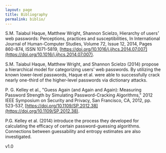 ```yaml
---
layout: page
title: Bibliography
permalink: biblio/
---
```



S.M. Taiabul Haque, Matthew Wright, Shannon Scielzo, Hierarchy of users׳ web passwords: Perceptions, practices and susceptibilities, In International Journal of Human-Computer Studies, Volume 72, Issue 12, 2014, Pages 860-874, ISSN 1071-5819, [https://doi.org/10.1016/j.ijhcs.2014.07.007](https://doi.org/10.1016/j.ijhcs.2014.07.007).

S.M. Taiabul Haque, Matthew Wright, and Shannon Scielzo (2014) propose a hierarchical model for categorizing users’ web passwords. By utilizing the known lower-level passwords,  Haque et al. were able to successfully crack nearly one-third of the higher-level passwords via dictionary attacks.



P. G. Kelley et al., "Guess Again (and Again and Again): Measuring Password Strength by Simulating Password-Cracking Algorithms," 2012 IEEE Symposium on Security and Privacy, San Francisco, CA, 2012, pp. 523-537, [https://doi.org/10.1109/SP.2012.38](https://doi.org/10.1109/SP.2012.38).

P.G. Kelley et al. (2014) introduce the process they developed for calculating the efficacy of certain password-guessing algorithms. Connections between guessability and entropy estimates are also investigated. 



v1.0